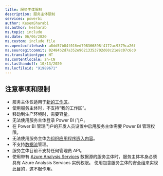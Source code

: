 ```yaml
---
title: 服务主体限制
description: 服务主体限制
services: powerbi
author: KesemSharabi
ms.author: kesharab
ms.topic: include
ms.date: 06/06/2020
ms.custom: include file
ms.openlocfilehash: a8dd57b84f016ed798366898f4172ac9379ca26f
ms.sourcegitcommit: 02484b2d7a352e96213353702d60c21e8c07c6c0
ms.translationtype: HT
ms.contentlocale: zh-CN
ms.lasthandoff: 10/13/2020
ms.locfileid: "91989671"
---
```

## <a name="considerations-and-limitations"></a>注意事项和限制

* 服务主体仅适用于[新的工作区](../collaborate-share/service-create-the-new-workspaces.md)。
* 使用服务主体时，不支持“我的工作区”。
* 移动到生产环境时，需要容量。
* 无法使用服务主体登录 Power BI 门户。
* 在 Power BI 管理门户的开发人员设置中启用服务主体需要 Power BI 管理权限。
* 无法使用服务主体[为组织应用程序嵌入内容](../developer/embedded/embed-sample-for-your-organization.md)。
* 不支持[数据流](../transform-model/service-dataflows-overview.md)管理。
* 服务主体目前不支持任何管理员 API。
* 使用带有 [Azure Analysis Services](/azure/analysis-services/analysis-services-overview) 数据源的服务主体时，服务主体本身必须具有 Azure Analysis Services 实例权限。 使用包含服务主体的安全组来实现此目的，这不起作用。